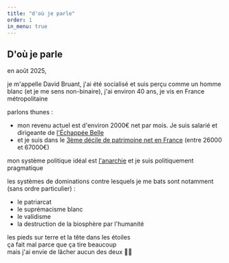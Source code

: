 ```yaml
---
title: "d'où je parle"
order: 1
in_menu: true
---
```

## D'où je parle

en août 2025,

je m'appelle David Bruant, j'ai été socialisé et suis perçu comme un homme blanc (et je me sens non-binaire), j'ai environ 40 ans, je vis en France métropolitaine

parlons thunes : 
- mon revenu actuel est d'environ 2000€ net par mois. Je suis salarié et dirigeante de [l'Échappée Belle](https://lechappeebelle.team/)
- et je suis dans le [3ème décile de patrimoine net en France](https://www.insee.fr/fr/statistiques/2388851) (entre 26000 et 67000€)

mon système politique idéal est [l'anarchie](https://fr.wikipedia.org/wiki/Anarchie) et je suis politiquement pragmatique

les systèmes de dominations contre lesquels je me bats sont notamment (sans ordre particulier) : 
- le patriarcat
- le suprémacisme blanc
- le validisme
- la destruction de la biosphère par l'humanité

les pieds sur terre et la tête dans les étoiles\
ça fait mal parce que ça tire beaucoup\
mais j'ai envie de lâcher aucun des deux 🤷🌈 